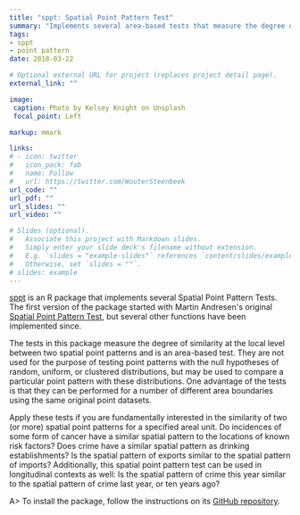 ```yaml
---
title: "sppt: Spatial Point Pattern Test"
summary: "Implements several area-based tests that measure the degree of similarity at the local level between two spatial point patterns."
tags:
- sppt
- point pattern
date: 2018-03-22

# Optional external URL for project (replaces project detail page).
external_link: ""

image:
 caption: Photo by Kelsey Knight on Unsplash
 focal_point: Left

markup: mmark

links:
# - icon: twitter
#   icon_pack: fab
#   name: Follow
#   url: https://twitter.com/WouterSteenbeek
url_code: ""
url_pdf: ""
url_slides: ""
url_video: ""

# Slides (optional).
#   Associate this project with Markdown slides.
#   Simply enter your slide deck's filename without extension.
#   E.g. `slides = "example-slides"` references `content/slides/example-slides.md`.
#   Otherwise, set `slides = ""`.
# slides: example
---
```


[sppt](https://github.com/wsteenbeek/sppt) is an R package that implements several Spatial Point Pattern Tests. The first version of the package started with Martin Andresen's original [Spatial Point Pattern Test](http://www.sfu.ca/~andresen/spptest/spptest.html), but several other functions have been implemented since.

The tests in this package measure the degree of similarity at the local level between two spatial point patterns and is an area-based test. They are not used for the purpose of testing point patterns with the null hypotheses of random, uniform, or clustered distributions, but may be used to compare a particular point pattern with these distributions. One advantage of the tests is that they can be performed for a number of different area boundaries using the same original point datasets.

Apply these tests if you are fundamentally interested in the similarity of two (or more) spatial point patterns for a specified areal unit. Do incidences of some form of cancer have a similar spatial pattern to the locations of known risk factors? Does crime have a similar spatial pattern as drinking establishments? Is the spatial pattern of exports similar to the spatial pattern of imports? Additionally, this spatial point pattern test can be used in longitudinal contexts as well: Is the spatial pattern of crime this year similar to the spatial pattern of crime last year, or ten years ago?

A> To install the package, follow the instructions on its [GitHub repository](https://github.com/wsteenbeek/sppt).
